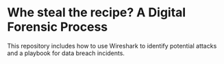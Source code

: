 # Whe steal the recipe? A Digital Forensic Process
This repository includes how to use Wireshark to identify potential attacks and a playbook for data breach incidents.
